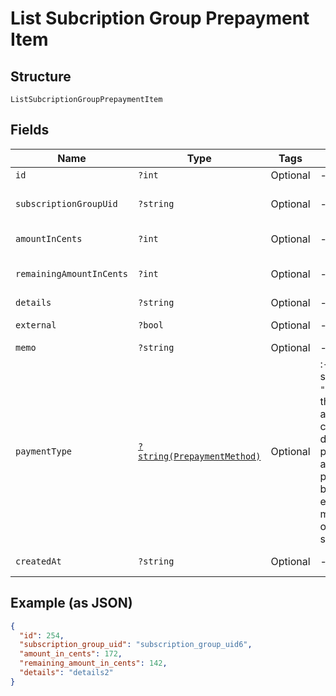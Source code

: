 
# List Subcription Group Prepayment Item

## Structure

`ListSubcriptionGroupPrepaymentItem`

## Fields

| Name | Type | Tags | Description | Getter | Setter |
|  --- | --- | --- | --- | --- | --- |
| `id` | `?int` | Optional | - | getId(): ?int | setId(?int id): void |
| `subscriptionGroupUid` | `?string` | Optional | - | getSubscriptionGroupUid(): ?string | setSubscriptionGroupUid(?string subscriptionGroupUid): void |
| `amountInCents` | `?int` | Optional | - | getAmountInCents(): ?int | setAmountInCents(?int amountInCents): void |
| `remainingAmountInCents` | `?int` | Optional | - | getRemainingAmountInCents(): ?int | setRemainingAmountInCents(?int remainingAmountInCents): void |
| `details` | `?string` | Optional | - | getDetails(): ?string | setDetails(?string details): void |
| `external` | `?bool` | Optional | - | getExternal(): ?bool | setExternal(?bool external): void |
| `memo` | `?string` | Optional | - | getMemo(): ?string | setMemo(?string memo): void |
| `paymentType` | [`?string(PrepaymentMethod)`](../../doc/models/prepayment-method.md) | Optional | :- When the `method` specified is `"credit_card_on_file"`, the prepayment amount will be collected using the default credit card payment profile and applied to the prepayment account balance. This is especially useful for manual replenishment of prepaid subscriptions. | getPaymentType(): ?string | setPaymentType(?string paymentType): void |
| `createdAt` | `?string` | Optional | - | getCreatedAt(): ?string | setCreatedAt(?string createdAt): void |

## Example (as JSON)

```json
{
  "id": 254,
  "subscription_group_uid": "subscription_group_uid6",
  "amount_in_cents": 172,
  "remaining_amount_in_cents": 142,
  "details": "details2"
}
```

